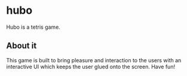 # hubo
Hubo is a tetris game.

## About it
This game is built to bring pleasure and interaction to the users with an interactive UI which keeps the user glued onto the screen.
Have fun! 


